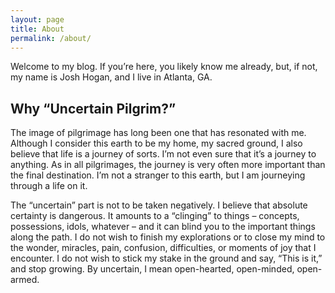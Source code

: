 ```yaml
---
layout: page
title: About
permalink: /about/
---
```


Welcome to my blog. If you’re here, you likely know me already, but, if not, my name is Josh Hogan, and I live in Atlanta, GA.

## Why “Uncertain Pilgrim?”

The image of pilgrimage has long been one that has resonated with me.  Although I consider this earth to be my home, my sacred ground, I also believe that life is a journey of sorts.  I’m not even sure that it’s a journey to anything.  As in all pilgrimages, the journey is very often more important than the final destination. I’m not a stranger to this earth, but I am journeying through a life on it.

The “uncertain” part is not to be taken negatively.  I believe that absolute certainty is dangerous.  It amounts to a “clinging” to things – concepts, possessions, idols, whatever – and it can blind you to the important things along the path. I do not wish to finish my explorations or to close my mind to the wonder, miracles, pain, confusion, difficulties, or moments of joy that I encounter.  I do not wish to stick my stake in the ground and say, “This is it,” and stop growing.  By uncertain, I mean open-hearted, open-minded, open-armed.
